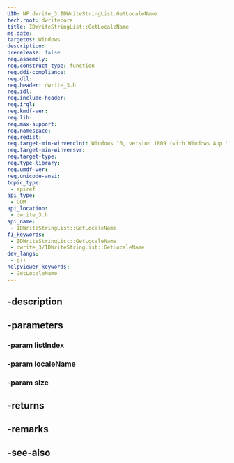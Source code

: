 ```yaml
---
UID: NF:dwrite_3.IDWriteStringList.GetLocaleName
tech.root: dwritecore
title: IDWriteStringList::GetLocaleName
ms.date: 
targetos: Windows
description: 
prerelease: false
req.assembly: 
req.construct-type: function
req.ddi-compliance: 
req.dll: 
req.header: dwrite_3.h
req.idl: 
req.include-header: 
req.irql: 
req.kmdf-ver: 
req.lib: 
req.max-support: 
req.namespace: 
req.redist: 
req.target-min-winverclnt: Windows 10, version 1809 (with Windows App SDK 0.5 or later)
req.target-min-winversvr: 
req.target-type: 
req.type-library: 
req.umdf-ver: 
req.unicode-ansi: 
topic_type:
 - apiref
api_type:
 - COM
api_location:
 - dwrite_3.h
api_name:
 - IDWriteStringList::GetLocaleName
f1_keywords:
 - IDWriteStringList::GetLocaleName
 - dwrite_3/IDWriteStringList::GetLocaleName
dev_langs:
 - c++
helpviewer_keywords:
 - GetLocaleName
---
```


## -description

## -parameters

### -param listIndex

### -param localeName

### -param size

## -returns

## -remarks

## -see-also

